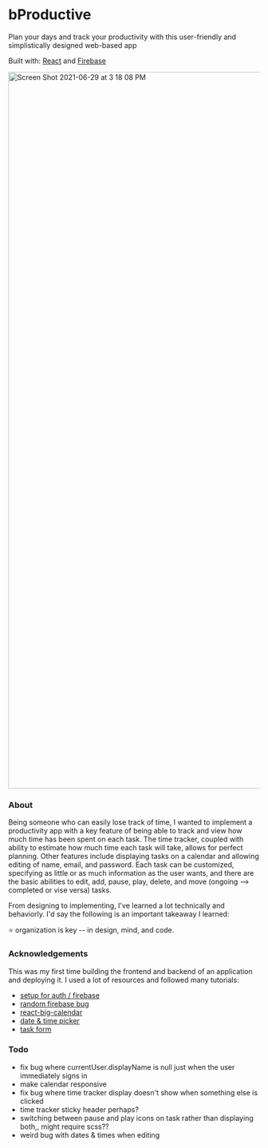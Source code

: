 # bProductive

Plan your days and track your productivity with this user-friendly and simplistically designed web-based app 

Built with: [React](https://reactjs.org/) and [Firebase](https://firebase.google.com/docs)

<img width="1436" alt="Screen Shot 2021-06-29 at 3 18 08 PM" src="https://user-images.githubusercontent.com/68198839/123861815-9b5bbd80-d8f5-11eb-81e8-d6ef03215113.png">

### About

Being someone who can easily lose track of time, I wanted to implement a productivity app with a key feature of being able to track and view how much time has been spent on each task. The time tracker, coupled with ability to estimate how much time each task will take, allows for perfect planning. Other features include displaying tasks on a calendar and allowing editing of name, email, and password. Each task can be customized, specifying as little or as much information as the user wants, and there are the basic abilities to edit, add, pause, play, delete, and move (ongoing --> completed or vise versa) tasks.

From designing to implementing, I've learned a lot technically and behaviorly. I'd say the following is an important takeaway I learned:

⭐️ organization is key -- in design, mind, and code.

### Acknowledgements

This was my first time building the frontend and backend of an application and deploying it. I used a lot of resources and followed many tutorials:

* [setup for auth / firebase](https://www.youtube.com/watch?v=PKwu15ldZ7k&t=2352s&ab_channel=WebDevSimplifiedWebDevSimplified)
* [random firebase bug](https://medium.com/firebase-developers/why-is-my-currentuser-null-in-firebase-auth-4701791f74f0)
* [react-big-calendar](https://github.com/jquense/react-big-calendar)
* [date & time picker](https://projects.wojtekmaj.pl/react-datetime-picker/)
* [task form](https://www.youtube.com/watch?v=w7ejDZ8SWv8&t=3423s&ab_channel=TraversyMedia)

### Todo
* fix bug where currentUser.displayName is null just when the user immediately signs in
* make calendar responsive
* fix bug where time tracker display doesn't show when something else is clicked
* time tracker sticky header perhaps?
* switching between pause and play icons on task rather than displaying both,, might require scss??
* weird bug with dates & times when editing
